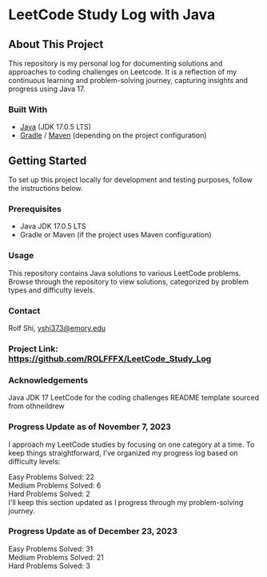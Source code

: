 # LeetCode Study Log with Java

## About This Project

This repository is my personal log for documenting solutions and approaches to coding challenges on Leetcode. It is a reflection of my continuous learning and problem-solving journey, capturing insights and progress using Java 17.

### Built With

* [Java](https://www.oracle.com/java/technologies/javase/jdk17-archive-downloads.html) (JDK 17.0.5 LTS)
* [Gradle](https://gradle.org/) / [Maven](https://maven.apache.org/) (depending on the project configuration)

## Getting Started

To set up this project locally for development and testing purposes, follow the instructions below.

### Prerequisites

- Java JDK 17.0.5 LTS
- Gradle or Maven (if the project uses Maven configuration)

### Usage

This repository contains Java solutions to various LeetCode problems. Browse through the repository to view solutions, categorized by problem types and difficulty levels.

### Contact
Rolf Shi, yshi373@emory.edu

### Project Link: https://github.com/ROLFFFX/LeetCode_Study_Log

### Acknowledgements
Java JDK 17
LeetCode for the coding challenges
README template sourced from othneildrew

### Progress Update as of November 7, 2023

I approach my LeetCode studies by focusing on one category at a time. To keep things straightforward, I've organized my progress log based on difficulty levels:

Easy Problems Solved: 22<br>
Medium Problems Solved: 6<br>
Hard Problems Solved: 2<br>
I'll keep this section updated as I progress through my problem-solving journey.

### Progress Update as of December 23, 2023

Easy Problems Solved: 31<br>
Medium Problems Solved: 21<br>
Hard Problems Solved: 3<br>


